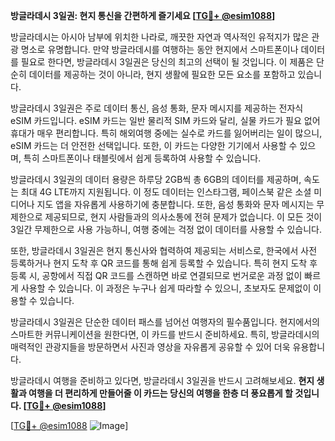 **방글라데시 3일권: 현지 통신을 간편하게 즐기세요 [[TG💪+ @esim1088](https://t.me/s/esim1088)]**

방글라데시는 아시아 남부에 위치한 나라로, 깨끗한 자연과 역사적인 유적지가 많은 관광 명소로 유명합니다. 만약 방글라데시를 여행하는 동안 현지에서 스마트폰이나 데이터를 필요로 한다면, 방글라데시 3일권은 당신의 최고의 선택이 될 것입니다. 이 제품은 단순히 데이터를 제공하는 것이 아니라, 현지 생활에 필요한 모든 요소를 포함하고 있습니다.

방글라데시 3일권은 주로 데이터 통신, 음성 통화, 문자 메시지를 제공하는 전자식 eSIM 카드입니다. eSIM 카드는 일반 물리적 SIM 카드와 달리, 실물 카드가 필요 없어 휴대가 매우 편리합니다. 특히 해외여행 중에는 실수로 카드를 잃어버리는 일이 많으니, eSIM 카드는 더 안전한 선택입니다. 또한, 이 카드는 다양한 기기에서 사용할 수 있으며, 특히 스마트폰이나 태블릿에서 쉽게 등록하여 사용할 수 있습니다.

방글라데시 3일권의 데이터 용량은 하루당 2GB씩 총 6GB의 데이터를 제공하며, 속도는 최대 4G LTE까지 지원됩니다. 이 정도 데이터는 인스타그램, 페이스북 같은 소셜 미디어나 지도 앱을 자유롭게 사용하기에 충분합니다. 또한, 음성 통화와 문자 메시지는 무제한으로 제공되므로, 현지 사람들과의 의사소통에 전혀 문제가 없습니다. 이 모든 것이 3일간 무제한으로 사용 가능하니, 여행 중에는 걱정 없이 데이터를 사용할 수 있습니다.

또한, 방글라데시 3일권은 현지 통신사와 협력하여 제공되는 서비스로, 한국에서 사전 등록하거나 현지 도착 후 QR 코드를 통해 쉽게 등록할 수 있습니다. 특히 현지 도착 후 등록 시, 공항에서 직접 QR 코드를 스캔하면 바로 연결되므로 번거로운 과정 없이 빠르게 사용할 수 있습니다. 이 과정은 누구나 쉽게 따라할 수 있으니, 초보자도 문제없이 이용할 수 있습니다.

방글라데시 3일권은 단순한 데이터 패스를 넘어선 여행자의 필수품입니다. 현지에서의 스마트한 커뮤니케이션을 원한다면, 이 카드를 반드시 준비하세요. 특히, 방글라데시의 매력적인 관광지들을 방문하면서 사진과 영상을 자유롭게 공유할 수 있어 더욱 유용합니다.

방글라데시 여행을 준비하고 있다면, 방글라데시 3일권을 반드시 고려해보세요. **현지 생활과 여행을 더 편리하게 만들어줄 이 카드는 당신의 여행을 한층 더 풍요롭게 할 것입니다. [[TG💪+ @esim1088](https://t.me/s/esim1088)]**

[[TG💪+ @esim1088](https://t.me/s/esim1088) ![Image](https://i.postimg.cc/Y0z9fWf4/image.png)]